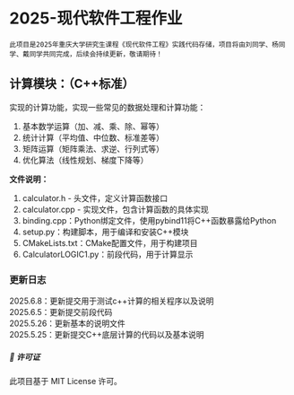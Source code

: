 # 2025-现代软件工程作业
    此项目是2025年重庆大学研究生课程《现代软件工程》实践代码存储，项目将由刘同学、杨同学、戴同学共同完成，后续会持续更新，敬请期待！


## 计算模块：（**C++标准**）
实现的计算功能，实现一些常见的数据处理和计算功能：
1. 基本数学运算（加、减、乘、除、幂等）
2. 统计计算（平均值、中位数、标准差等）
3. 矩阵运算（矩阵乘法、求逆、行列式等）
4. 优化算法（线性规划、梯度下降等）
 
**文件说明：**
1. calculator.h - 头文件，定义计算函数接口
2. calculator.cpp - 实现文件，包含计算函数的具体实现
3. binding.cpp：Python绑定文件，使用pybind11将C++函数暴露给Python
4. setup.py：构建脚本，用于编译和安装C++模块
5. CMakeLists.txt：CMake配置文件，用于构建项目
6. CalculatorLOGIC1.py：前段代码，用于计算显示
### 更新日志
2025.6.8：更新提交用于测试c++计算的相关程序以及说明  
2025.6.5：更新提交前段代码  
2025.5.26：更新基本的说明文件  
2025.5.25：更新提交C++底层计算的代码以及基本说明



##### 📜 许可证
此项目基于 MIT License 许可。
